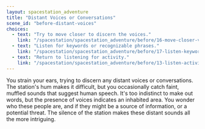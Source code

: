 ```yaml
---
layout: spacestation_adventure
title: "Distant Voices or Conversations"
scene_id: "before-distant-voices"
choices:
  - text: "Try to move closer to discern the voices."
    link: "/spacestation/spacestation_adventure/before/16-move-closer-voices"
  - text: "Listen for keywords or recognizable phrases."
    link: "/spacestation/spacestation_adventure/before/17-listen-keywords"
  - text: "Return to listening for activity."
    link: "/spacestation/spacestation_adventure/before/13-listen-activity"
---
```


You strain your ears, trying to discern any distant voices or conversations. The station's hum makes it difficult, but you occasionally catch faint, muffled sounds that suggest human speech. It's too indistinct to make out words, but the presence of voices indicates an inhabited area. You wonder who these people are, and if they might be a source of information, or a potential threat. The silence of the station makes these distant sounds all the more intriguing.
